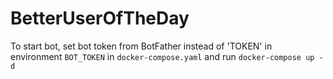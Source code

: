 # BetterUserOfTheDay
To start bot, set bot token from BotFather instead of 'TOKEN' in environment `BOT_TOKEN` in `docker-compose.yaml` and run 
```docker-compose up -d```
